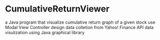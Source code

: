 # CumulativeReturnViewer
a Java program that visualize cumulative return graph of a given stock
use Modal View Controller design
data colletion from Yahoo! Finance API
data visulization using Java graphical library
